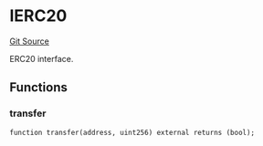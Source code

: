 # IERC20
[Git Source](https://github.com/NaniDAO/accounts/blob/7ac59b02001a809e2cf6d349a24270ca5342f835/src/validators/PaymentValidator.sol)

ERC20 interface.


## Functions
### transfer


```solidity
function transfer(address, uint256) external returns (bool);
```

